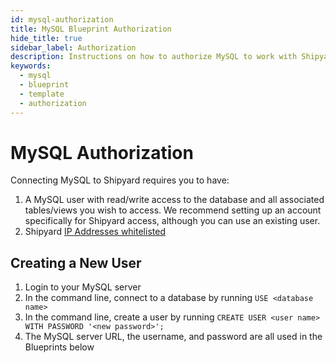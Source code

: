 ```yaml
---
id: mysql-authorization
title: MySQL Blueprint Authorization
hide_title: true
sidebar_label: Authorization
description: Instructions on how to authorize MySQL to work with Shipyard's low-code MySQL templates.
keywords:
  - mysql
  - blueprint
  - template
  - authorization
---
```


# MySQL Authorization

Connecting MySQL to Shipyard requires you to have:
1. A MySQL user with read/write access to the database and all associated tables/views you wish to access. We recommend setting up an account specifically for Shipyard access, although you can use an existing user.
2. Shipyard [IP Addresses whitelisted](../../faqs/ip-whitelist.md)

## Creating a New User

1. Login to your MySQL server  
2. In the command line, connect to a database by running `USE <database name>`  
3. In the command line, create a user by running `CREATE USER <user name> WITH PASSWORD '<new password>';`  
4. The MySQL server URL, the username, and password are all used in the Blueprints below  